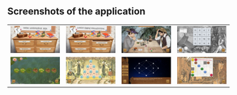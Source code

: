## Screenshots of the application

<table>
<tr>
    <td valign="bottom">
        <img src="main.jpg" alt="Initial scene" width="200">
    </td>
    <td valign="bottom">
        <img src="main-en.jpg" alt="Initial scene localised (EN)" width="200">
    </td>
    <td valign="bottom">
        <img src="game1.jpg" alt="Footpads - Partition Problem" width="200" title="Footpads Game">
    </td>
    <td valign="bottom">
        <img src="game2.jpg" alt="Magic Square" width="200" title="Magic Square Game">
    </td>
</tr>
<tr>
    <td valign="bottom">
        <img src="game3.jpg" alt="Toads and Frogs" title="Toads and Frogs Game" width="200">
    </td>
    <td valign="bottom">
        <img src="game4.jpg" alt="Triangle" width="200" title="Triangle Game">
    </td>
    <td valign="bottom">
        <img src="game5.jpg" alt="Euler Path" width="200" title="Euler Path Game">
    </td>
    <td valign="bottom">
        <img src="game6.png" alt="Connections" width="200" title="Connections">
    </td>
</tr>
</table>